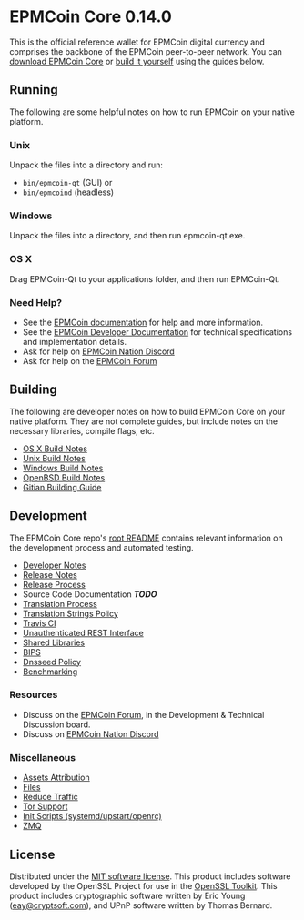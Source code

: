 EPMCoin Core 0.14.0
=====================

This is the official reference wallet for EPMCoin digital currency and comprises the backbone of the EPMCoin peer-to-peer network. You can [download EPMCoin Core](https://www.epmcoin.org/downloads/) or [build it yourself](#building) using the guides below.

Running
---------------------
The following are some helpful notes on how to run EPMCoin on your native platform.

### Unix

Unpack the files into a directory and run:

- `bin/epmcoin-qt` (GUI) or
- `bin/epmcoind` (headless)

### Windows

Unpack the files into a directory, and then run epmcoin-qt.exe.

### OS X

Drag EPMCoin-Qt to your applications folder, and then run EPMCoin-Qt.

### Need Help?

* See the [EPMCoin documentation](https://docs.epmcoin.org)
for help and more information.
* See the [EPMCoin Developer Documentation](https://epmcoin-docs.github.io/) 
for technical specifications and implementation details.
* Ask for help on [EPMCoin Nation Discord](http://epmcoinchat.org)
* Ask for help on the [EPMCoin Forum](https://epmcoin.org/forum)

Building
---------------------
The following are developer notes on how to build EPMCoin Core on your native platform. They are not complete guides, but include notes on the necessary libraries, compile flags, etc.

- [OS X Build Notes](build-osx.md)
- [Unix Build Notes](build-unix.md)
- [Windows Build Notes](build-windows.md)
- [OpenBSD Build Notes](build-openbsd.md)
- [Gitian Building Guide](gitian-building.md)

Development
---------------------
The EPMCoin Core repo's [root README](/README.md) contains relevant information on the development process and automated testing.

- [Developer Notes](developer-notes.md)
- [Release Notes](release-notes.md)
- [Release Process](release-process.md)
- Source Code Documentation ***TODO***
- [Translation Process](translation_process.md)
- [Translation Strings Policy](translation_strings_policy.md)
- [Travis CI](travis-ci.md)
- [Unauthenticated REST Interface](REST-interface.md)
- [Shared Libraries](shared-libraries.md)
- [BIPS](bips.md)
- [Dnsseed Policy](dnsseed-policy.md)
- [Benchmarking](benchmarking.md)

### Resources
* Discuss on the [EPMCoin Forum](https://epmcoin.org/forum), in the Development & Technical Discussion board.
* Discuss on [EPMCoin Nation Discord](http://epmcoinchat.org)

### Miscellaneous
- [Assets Attribution](assets-attribution.md)
- [Files](files.md)
- [Reduce Traffic](reduce-traffic.md)
- [Tor Support](tor.md)
- [Init Scripts (systemd/upstart/openrc)](init.md)
- [ZMQ](zmq.md)

License
---------------------
Distributed under the [MIT software license](/COPYING).
This product includes software developed by the OpenSSL Project for use in the [OpenSSL Toolkit](https://www.openssl.org/). This product includes
cryptographic software written by Eric Young ([eay@cryptsoft.com](mailto:eay@cryptsoft.com)), and UPnP software written by Thomas Bernard.
